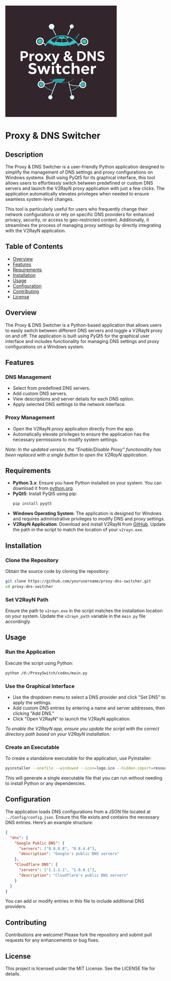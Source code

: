 ![Logo](logo.png)
# Proxy & DNS Switcher

## Description
The Proxy & DNS Switcher is a user-friendly Python application designed to simplify the management of DNS settings and proxy configurations on Windows systems. Built using PyQt5 for its graphical interface, this tool allows users to effortlessly switch between predefined or custom DNS servers and launch the V2RayN proxy application with just a few clicks. The application automatically elevates privileges when needed to ensure seamless system-level changes.

This tool is particularly useful for users who frequently change their network configurations or rely on specific DNS providers for enhanced privacy, security, or access to geo-restricted content. Additionally, it streamlines the process of managing proxy settings by directly integrating with the V2RayN application.

## Table of Contents
- [Overview](#overview)
- [Features](#features)
- [Requirements](#requirements)
- [Installation](#installation)
- [Usage](#usage)
- [Configuration](#configuration)
- [Contributing](#contributing)
- [License](#license)

## Overview
The Proxy & DNS Switcher is a Python-based application that allows users to easily switch between different DNS servers and toggle a V2RayN proxy on and off. The application is built using PyQt5 for the graphical user interface and includes functionality for managing DNS settings and proxy configurations on a Windows system.

## Features
### DNS Management
- Select from predefined DNS servers.
- Add custom DNS servers.
- View descriptions and server details for each DNS option.
- Apply selected DNS settings to the network interface.

### Proxy Management
- Open the V2RayN proxy application directly from the app.
- Automatically elevate privileges to ensure the application has the necessary permissions to modify system settings.

*Note: In the updated version, the "Enable/Disable Proxy" functionality has been replaced with a single button to open the V2RayN application.*

## Requirements
- **Python 3.x**: Ensure you have Python installed on your system. You can download it from [python.org](https://www.python.org/downloads/).
- **PyQt5**: Install PyQt5 using pip:
  ```sh
  pip install pyqt5
  ```
- **Windows Operating System**: The application is designed for Windows and requires administrative privileges to modify DNS and proxy settings.
- **V2RayN Application**: Download and install V2RayN from [GitHub](https://github.com/2dust/v2rayN/releases). Update the path in the script to match the location of your `v2rayn.exe`.

## Installation
### Clone the Repository
Obtain the source code by cloning the repository:
```sh
git clone https://github.com/yourusername/proxy-dns-switcher.git
cd proxy-dns-switcher
```

### Set V2RayN Path
Ensure the path to `v2rayn.exe` in the script matches the installation location on your system. Update the `v2rayn_path` variable in the `main.py` file accordingly.

## Usage
### Run the Application
Execute the script using Python:
```sh
python /d:/ProxySwitch/codes/main.py
```

### Use the Graphical Interface
- Use the dropdown menu to select a DNS provider and click "Set DNS" to apply the settings.
- Add custom DNS entries by entering a name and server addresses, then clicking "Add DNS."
- Click "Open V2RayN" to launch the V2RayN application.

*To enable the V2RayN app, ensure you update the script with the correct directory path based on your V2RayN installation.*

### Create an Executable
To create a standalone executable for the application, use PyInstaller:
```sh
pyinstaller --onefile --windowed --icon=logo.ico --hidden-import=resources_rc main.py
```
This will generate a single executable file that you can run without needing to install Python or any dependencies.

## Configuration
The application loads DNS configurations from a JSON file located at `../Config/config.json`. Ensure this file exists and contains the necessary DNS entries. Here’s an example structure:
```json
{
  "dns": {
    "Google Public DNS": {
      "servers": ["8.8.8.8", "8.8.4.4"],
      "description": "Google's public DNS servers"
    },
    "Cloudflare DNS": {
      "servers": ["1.1.1.1", "1.0.0.1"],
      "description": "Cloudflare's public DNS servers"
    }
  }
}
```
You can add or modify entries in this file to include additional DNS providers.

## Contributing
Contributions are welcome! Please fork the repository and submit pull requests for any enhancements or bug fixes.

## License
This project is licensed under the MIT License. See the LICENSE file for details.

